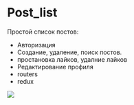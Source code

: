 # Post_list

Простой список постов:

- Авторизация
- Создание, удаление, поиск постов.
- простановка лайков, удалние лайков
- Редактирование профиля
- routers
- redux

![](./doc/IntroduceAnimation.gif)
